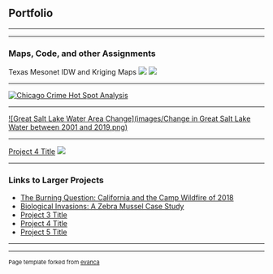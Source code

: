## Portfolio
---

---
### Maps, Code, and other Assignments

Texas Mesonet IDW and Kriging Maps
<img src="images/IDW_Texas Layout.jpg"/>
<img src="images/Kriging_Texas Layout.jpg"/>


---
[![Chicago Crime Hot Spot Analysis](images/PDriscoll_HotSpotAnalysis_ChicagoCrime.png)](https://arcg.is/muWbe)

---
[![Great Salt Lake Water Area Change](images/Change in Great Salt Lake Water between 2001 and 2019.png)](https://code.earthengine.google.com/6d5d5b888ce3c50fb390018e9d2caa35)

---
[Project 4 Title](http://example.com/)
<img src="images/dummy_thumbnail.jpg?raw=true"/>

---
### Links to Larger Projects

- [The Burning Question: California and the Camp Wildfire of 2018](https://storymaps.arcgis.com/stories/cffb4ae19cf24701a07849973f2bd0ea)
- [Biological Invasions: A Zebra Mussel Case Study](/Zebra_Mussels.md)
- [Project 3 Title](http://example.com/)
- [Project 4 Title](http://example.com/)
- [Project 5 Title](http://example.com/)

---




---
<p style="font-size:11px">Page template forked from <a href="https://github.com/evanca/quick-portfolio">evanca</a></p>
<!-- Remove above link if you don't want to attibute -->
